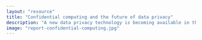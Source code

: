 ```yaml
---
layout: "resource"
title: "Confidential computing and the future of data privacy"
description: "A new data privacy technology is becoming available in the mainstream, and we believe it opens up a wealth of opportunities. In this paper we explain secure enclaves and the breadth of new business applications they present."
image: "report-confidential-computing.jpg"
---
```


<div class="pipedriveWebForms"
  data-pd-webforms="https://webforms.pipedrive.com/f/2XgSPY89VeFbDqNzLeKa2lJZbcUrJ5y484hBON2kAjTYXcAAjrpSzp3IzhpUULOg3">
  <script src="https://webforms.pipedrive.com/f/loader"></script>
</div>
